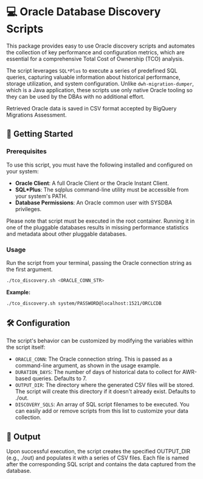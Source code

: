 # 💻 Oracle Database Discovery Scripts

This package provides easy to use Oracle discovery scripts and automates the collection of key performance and configuration metrics, which are essential for a comprehensive Total Cost of Ownership (TCO) analysis.  

The script leverages `SQL*Plus` to execute a series of predefined SQL queries, capturing valuable information about historical performance, storage utilization, and system configuration. Unlike `dwh-migration-dumper`, which is a Java application, these scripts use only native Oracle tooling so they can be used by the DBAs with no additional effort.

Retrieved Oracle data is saved in CSV format accepted by BigQuery Migrations Assessment.

## 🚀 Getting Started

### Prerequisites

To use this script, you must have the following installed and configured on your system:

- **Oracle Client**: A full Oracle Client or the Oracle Instant Client.
- **SQL*Plus**: The sqlplus command-line utility must be accessible from your system's PATH.
- **Database Permissions**: An Oracle common user with SYSDBA privileges.

Please note that script must be executed in the root container. Running it in one of the pluggable databases results in missing performance statistics and metadata about other pluggable databases.

### Usage

Run the script from your terminal, passing the Oracle connection string as the first argument.

```bash
./tco_discovery.sh <ORACLE_CONN_STR>
```

**Example:**

```bash
./tco_discovery.sh system/PASSWORD@localhost:1521/ORCLCDB
```

## 🛠️ Configuration

The script's behavior can be customized by modifying the variables within the script itself:

- `ORACLE_CONN`: The Oracle connection string. This is passed as a command-line argument, as shown in the usage example.
- `DURATION_DAYS`: The number of days of historical data to collect for AWR-based queries. Defaults to 7.
- `OUTPUT_DIR`: The directory where the generated CSV files will be stored. The script will create this directory if it doesn't already exist. Defaults to ./out.
- `DISCOVERY_SQLS`: An array of SQL script filenames to be executed. You can easily add or remove scripts from this list to customize your data collection.

## 📂 Output

Upon successful execution, the script creates the specified OUTPUT_DIR (e.g., ./out) and populates it with a series of CSV files. Each file is named after the corresponding SQL script and contains the data captured from the database.
